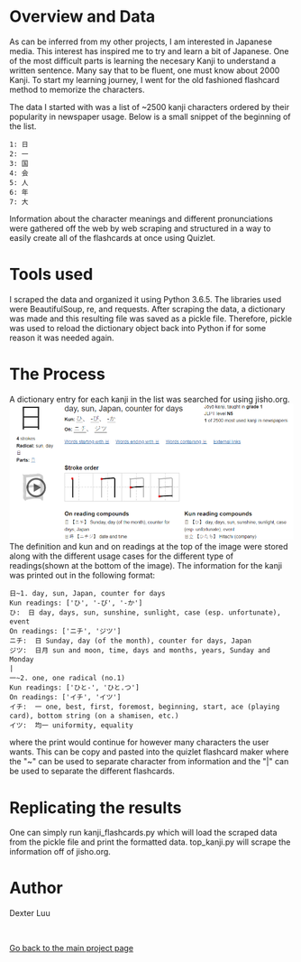 # Overview and Data
As can be inferred from my other projects, I am interested in Japanese media. This interest has inspired me to try and learn a bit of Japanese. One of the most difficult parts is learning the necesary Kanji to understand a written sentence. Many say that to be fluent, one must know about 2000 Kanji. To start my learning journey, I went for the old fashioned flashcard method to memorize the characters.

The data I started with was a list of ~2500 kanji characters ordered by their popularity in newspaper usage. Below is a small snippet of the beginning of the list.
```
1: 日
2: 一
3: 国
4: 会
5: 人
6: 年
7: 大
```
Information about the character meanings and different pronunciations were gathered off the web by web scraping and structured in a way to easily create all of the flashcards at once using Quizlet.

# Tools used
I scraped the data and organized it using Python 3.6.5. The libraries used were BeautifulSoup, re, and requests. After scraping the data, a dictionary was made and this resulting file was saved as a pickle file. Therefore, pickle was used to reload the dictionary object back into Python if for some reason it was needed again.

# The Process
A dictionary entry for each kanji in the list was searched for using jisho.org.
![Screenshot](jisho_ss.png)
The definition and kun and on readings at the top of the image were stored along with the different usage cases for the different type of readings(shown at the bottom of the image). The information for the kanji was printed out in the following format:
```
日~1. day, sun, Japan, counter for days
Kun readings: ['ひ', '-び', '-か']
ひ:  日 day, days, sun, sunshine, sunlight, case (esp. unfortunate), event
On readings: ['ニチ', 'ジツ']
ニチ:  日 Sunday, day (of the month), counter for days, Japan
ジツ:  日月 sun and moon, time, days and months, years, Sunday and Monday
|
一~2. one, one radical (no.1)
Kun readings: ['ひと-', 'ひと.つ']
On readings: ['イチ', 'イツ']
イチ:  一 one, best, first, foremost, beginning, start, ace (playing card), bottom string (on a shamisen, etc.)
イツ:  均一 uniformity, equality
```
where the print would continue for however many characters the user wants. This can be copy and pasted into the quizlet flashcard maker where the "~" can be used to separate character from information and the "|" can be used to separate the different flashcards.

# Replicating the results
One can simply run kanji_flashcards.py which will load the scraped data from the pickle file and print the formatted data. top_kanji.py will scrape the information off of jisho.org.

# Author
Dexter Luu

<br>

[Go back to the main project page](https://dexkluu.github.io/Dexter/)
